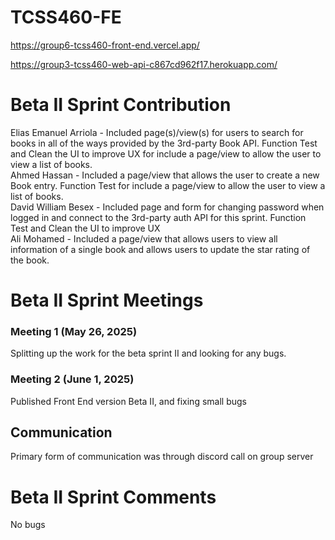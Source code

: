 # TCSS460-FE

https://group6-tcss460-front-end.vercel.app/

https://group3-tcss460-web-api-c867cd962f17.herokuapp.com/


# Beta II Sprint Contribution

Elias Emanuel Arriola - Included page(s)/view(s) for users to search for books in all of the ways provided by the 3rd-party Book API. Function Test and Clean the UI to improve UX for include a page/view to allow the user to view a list of books.    
Ahmed Hassan -  Included a page/view that allows the user to create a new Book entry. Function Test for include a page/view to allow the user to view a list of books.  
David William Besex - Included page and form for changing password when logged in and connect to the 3rd-party auth API for this sprint. Function Test and Clean the UI to improve UX  
Ali Mohamed -   Included a page/view that allows users to view all information of a single book and allows users to update the star rating of the book.  

# Beta II Sprint Meetings

### Meeting 1 (May 26, 2025)

Splitting up the work for the beta sprint II and looking for any bugs.

### Meeting 2 (June 1, 2025)

Published Front End version Beta II, and fixing small bugs

## Communication

Primary form of communication was through discord call on group server

# Beta II Sprint Comments

No bugs
